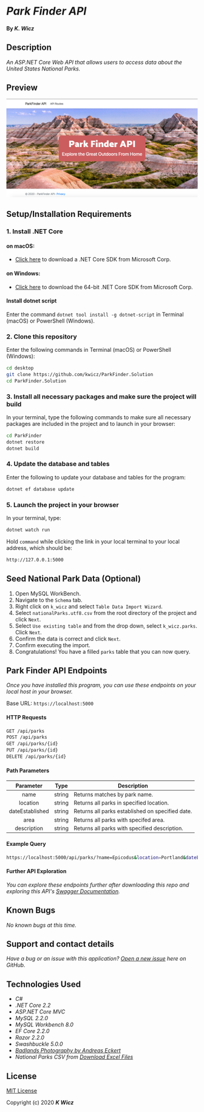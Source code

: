 # _Park Finder API_

#### By _**K. Wicz**_


## Description

_An ASP.NET Core Web API that allows users to access data about the United States National Parks._

## Preview

![API Preview](/parkfinder/wwwroot/img/preview.png)

## Setup/Installation Requirements

### 1.  Install .NET Core

#### on macOS:
* [Click here](https://dotnet.microsoft.com/download/thank-you/dotnet-sdk-2.2.106-macos-x64-installer) to download a .NET Core SDK from Microsoft Corp.

#### on Windows:
* [Click here](https://dotnet.microsoft.com/download/thank-you/dotnet-sdk-2.2.203-windows-x64-installer) to download the 64-bit .NET Core SDK from Microsoft Corp.

#### Install dotnet script
Enter the command ``dotnet tool install -g dotnet-script`` in Terminal (macOS) or PowerShell (Windows).

### 2. Clone this repository

Enter the following commands in Terminal (macOS) or PowerShell (Windows):
```sh
cd desktop
git clone https://github.com/kwicz/ParkFinder.Solution
cd ParkFinder.Solution
```
### 3. Install all necessary packages and make sure the project will build
In your terminal, type the following commands to make sure all necessary packages are included in the project and to launch in your browser:
```sh
cd ParkFinder
dotnet restore
dotnet build
```

### 4. Update the database and tables
Enter the following to update your database and tables for the program:
```sh
dotnet ef database update
```

### 5. Launch the project in your browser
In your terminal, type:
```sh
dotnet watch run
```
Hold ```command``` while clicking the link in your local terminal to your local address, which should be:
```sh
http://127.0.0.1:5000
```

## Seed National Park Data (Optional)

1. Open MySQL WorkBench.
2. Navigate to the `Schema` tab.
3. Right click on `k_wicz` and select `Table Data Import Wizard`.
4. Select `nationalParks.utf8.csv` from the root directory of the project and click `Next`.
5. Select `Use existing table` and from the drop down, select `k_wicz.parks`.  Click `Next`.
6. Confirm the data is correct and click `Next`.
7. Confirm executing the import.
8. Congratulations! You have a filled `parks` table that you can now query.

## Park Finder API Endpoints
_Once you have installed this program, you can use these endpoints on your local host in your browser._

Base URL: ```https://localhost:5000```

#### HTTP Requests
```sh
GET /api/parks
POST /api/parks
GET /api/parks/{id}
PUT /api/parks/{id}
DELETE /api/parks/{id}
```
#### Path Parameters
| Parameter | Type | Description |
| :---: | :---: | --- |
| name | string | Returns matches by park name.
| location | string | Returns all parks in specified location. |
| dateEstablished | string | Returns all parks established on specified date. |
| area | string | Returns all parks with specifed area. |
| description | string | Returns all parks with specified description. |

#### Example Query
```sh
https://localhost:5000/api/parks/?name=Epicodus&location=Portland&dateEstablished=January%201%2C%202010
```
#### Further API Exploration

_You can explore these endpoints further after downloading this repo and exploring this API's [Swagger Documentation](https://localhost:5001/swagger/index.html)._

## Known Bugs

_No known bugs at this time._

## Support and contact details

_Have a bug or an issue with this application? [Open a new issue](https://github.com/kwicz/ParkFinder.Solution/issues) here on GitHub._

## Technologies Used
* _C#_
* _.NET Core 2.2_
* _ASP.NET Core MVC_
* _MySQL 2.2.0_
* _MySQL Workbench 8.0_
* _EF Core 2.2.0_
* _Razor 2.2.0_
* _Swashbuckle 5.0.0_
* _[Badlands Photography by Andreas Eckert](https://www.doi.gov/blog/10-things-you-didnt-know-about-badlands-national-park)_
* _National Parks CSV from [Download Excel Files](https://www.downloadexcelfiles.com/us_en/download-excel-file-list-national-parks-us)_

## License

[MIT License](https://choosealicense.com/licenses/mit/)

Copyright (c) 2020 **_K Wicz_**